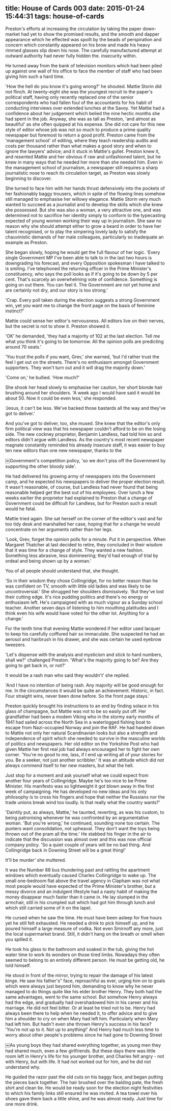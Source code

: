 title: House of Cards 003
date: 2015-01-24 15:44:31
tags: house-of-cards
---

Preston's efforts at increasing the circulation by taking the paper down-market had yet to show the promised results, and the smooth and dapper appearance which he effected was spoilt by the beads of perspiration and concern which constantly appeared on his brow and made his heavy rimmed glasses slip down his nose. The carefully manufactured attempt at outward authority had never fully hidden the. insecurity within.

He turned away from the bank of television monitors which had been piled up against one wall of his office to face the member of staff who had been giving him such a hard time.

'How the hell do you know it's going wrong?' he shouted. Mattie Storin did not flinch. At twenty-eight she was the youngest recruit to the paper's political staff, having only recently replaced one of the senior correspondents who had fallen foul of the accountants for his habit of conducting interviews over extended lunches at the Savoy. Yet Mattie had a confidence about her judgement which belied the nine hectic months she had spent in the job. Anyway, she was as tall as Preston, 'and almost as beautiful' as she often quipped at his expense. She did not care for this new style of editor whose job was not so much to produce a prime quality newspaper but foremost to return a good profit. Preston came from the 'management school' of editing, where they teach readership audits and costs per thousand rather than what makes a good story and when to ignore the lawyers' advice; and it stuck in Mattie's gullet. Preston knew it, and resented Mattie and her obvious if raw and unfashioned talent, but he knew in many ways that he needed her more than she needed him. Even in the management school of journalism, a newspaper still requires a sharp journalistic nose to reach its circulation target, as Preston was slowly beginning to discover.

She turned to face him with her hands thrust defensively into the pockets of her fashionably baggy trousers, which in spite of the flowing lines somehow still managed to emphasise her willowy elegance. Mattie Storin very much wanted to succeed as a journalist and to develop the skills which she knew she possessed. But she was also a woman, a very attractive one, and was determined not to sacrifice her identity simply to conform to the typecasting expected of young women working their way up in journalism. She saw no reason why she should attempt either to grow a beard in order to have her talent recognised, or to play the simpering lovely lady to satisfy the chauvinistic demands of her male colleagues, particularly so inadequate an example as Preston.

She began slowly, hoping he would get the full flavour of her logic. 'Every single Government MP I've been able to talk to in the last two hours is downgrading his forecast, and every Opposition spokesman I have talked to is smiling. I've telephoned the returning officer in the Prime Minister's constituency, who says the poll looks as if it's going to be down by 5 per cent. That's scarcely an overwhelming vote of confidence. Something is going on out there. You can feel it. The Government are not yet home and are certainly not dry, and our story is too strong.’

'Crap. Every poll taken during the election suggests a strong Government win, yet you want me to change the front page on the basis of feminine instinct?'

Mattie could sense her editor's nervousness. All editors live on their nerves, but the secret is not to show it. Preston showed it.

'OK’ he demanded, 'they had a majority of 102 at the last election. Tell me what you think it's going to be tomorrow. All the opinion polls are predicting around 70 seats.'

'You trust the polls if you want, Grev,' she warned, 'but I'd rather trust the feel I get out on the streets. There's no enthusiasm amongst Government supporters. They won't turn out and it will drag the majority down.'

'Come on,' he bullied. 'How much?'

She shook her head slowly to emphasise her caution, her short blonde hair brushing around her shoulders. 'A week ago I would have said it would be about 50. Now it could be even less,' she responded.

‘Jesus, it can't be less. We've backed those bastards all the way and they've got to deliver.'

And you've got to deliver, too, she mused. She knew that the editor's only firm political view was that his newspaper couldn't afford to be on the losing side. The new cockney proprietor, Benjamin Landless, had told him so and editors didn't argue with Landless. As the country's most recent newspaper magnate constantly reminded his already insecure staff, it was easier to buy ten new editors than one new newspaper, thanks to the

￼Government's competition policy, 'so we don't piss off the Government by supporting the other bloody side'.

He had delivered his growing army of newspapers into the Government camp, and he expected his newspapers to deliver the proper election result. It wasn't reasonable, of course, but Landless had never found that being reasonable helped get the best out of his employees. Over lunch a few weeks earlier the proprietor had explained to Preston that a change of Government could be difficult for Landless, but for Preston such a result would he fatal.

Mattie tried again. She sat herself on the corner of the editor's vast and far too tidy desk and marshalled her case, hoping that for a change he would concentrate on her arguments rather than her legs.

'Look, Grev, forget the opinion polls for a minute. Put it in perspective. When Margaret Thatcher at last decided to retire, they concluded in their wisdom that it was time for a change of style. They wanted a new fashion. Something less abrasive, less domineering; they'd had enough of trial by ordeal and being shown up by a woman.'

You of all people should understand that, she thought.

'So in their wisdom they chose Collingridge, for no better reason than he was confident on TV, smooth with little old ladies and was likely to be uncontroversial.' She shrugged her shoulders dismissively. 'But they've lost their cutting edge. It's rice pudding politics and there's no energy or enthusiasm left. He's campaigned with as much vigour as a Sunday school teacher. Another seven days of listening to him mouthing platitudes and I think even his wife would have voted for the other lot. Anything for a change.'

For the tenth time that evening Mattie wondered if her editor used lacquer to keep his carefully coiffured hair so immaculate. She suspected he had an aerosol and hairbrush in his drawer, and she was certain he used eyebrow tweezers.

'Let's dispense with the analysis and mysticism and stick to hard numbers, shall we?' challenged Preston. 'What's the majority going to be? Are they going to get back in, or not?'

It would be a rash man who said they wouldn't’ she replied.

'And I have no intention of being rash. Any majority will be good enough for me. In the circumstances it would be quite an achievement. Historic, in fact. Four straight wins, never been done before. So the front page stays.'

Preston quickly brought his instructions to an end by finding solace in his glass of champagne, but Mattie was not to be so easily put off. Her grandfather had been a modem Viking who in the stormy early months of 1941 had sailed across the North Sea in a waterlogged fishing boat to escape from Nazi-occupied Norway and join the RAF. He had handed down to Mattie not only her natural Scandinavian looks but also a strength and independence of spirit which she needed to survive in the masculine worlds of politics and newspapers. Her old editor on the Yorkshire Post who had given Mattie her first real job had always encouraged her to fight her own corner. 'You're no good to me, lass, if I end up writing all of your stories for you. Be a seeker, not just another scribbler.' It was an attitude which did not always commend itself to her new masters, but what the hell.

Just stop for a moment and ask yourself what we could expect from another four years of Collingridge. Maybe he's too nice to be Prime Minister. His manifesto was so lightweight it got blown away in the first week of campaigning. He has developed no new ideas and his only philosophy is to cross his fingers and hope that neither the Russians nor the trade unions break wind too loudly. Is that really what the country wants?'

'Daintily put, as always, Mattie,' he taunted, reverting, as was his custom, to being patronising whenever he was confronted by an argumentative woman. 'But you're wrong,' he continued, sounding none too certain. The punters want consolidation, not upheaval. They don't want the toys being thrown out of the pram all the time.' He stabbed his finger in the air to indicate that the discussion was almost over and this was now official company policy. 'So a quiet couple of years will be no bad thing. And Collingridge back in Downing Street will be a great thing!'

It'll be murder’ she muttered.

It was the Number 88 bus thundering past and rattling the apartment windows which eventually caused Charles Collingridge to wake up. The small one-bedroom flat above the travel agency in Clapham was not what most people would have expected of the Prime Minister's brother, but a messy divorce and an indulgent lifestyle had a nasty habit of making the money disappear much faster than it came in. He lay slumped in the armchair, still in his crumpled suit which had got him through lunch and which still carried some of it on the lapel.

He cursed when he saw the time. He must have been asleep for five hours yet he still felt exhausted. He needed a drink to pick himself up, and he poured himself a large measure of vodka. Not even Smirnoff any more, just the local supermarket brand. Still, it didn't hang on the breath or smell when you spilled it.

He took his glass to the bathroom and soaked in the tub, giving the hot water time to work its wonders on those tired limbs. Nowadays they often seemed to belong to an entirely different person. He must be getting old, he told himself.

He stood in front of the mirror, trying to repair the damage of his latest binge. He saw his father's" face, reproachful as ever, urging him on to goals which were always just beyond him, demanding to know why he never managed to do things quite like his elder brother Henry. They both had the same advantages, went to the same school. But somehow Henry always had the edge, and gradually had overshadowed him in his career and his marriage. He did not feel bitter. Or at least he tried not to be. Henry had always been there to help when he needed it, to offer advice and to give him a shoulder to cry on when Mary had left him. Particularly when Mary had left him. But hadn't even she thrown Henry's success in his face? 'You're not up to it. Not up to anything!' And Henry had much less time to worry about other people's problems since he had gone to Downing Street

￼As young boys they had shared everything together, as young men they had shared much, even a few girlfriends. But these days there was little room left in Henry's life for his younger brother, and Charles felt angry - not with Henry, but with life. It had not worked out for him, and he did not understand why.

He guided the razor past the old cuts on his baggy face, and began putting the pieces back together. The hair brushed over the balding pate, the fresh shirt and clean tie. He would be ready soon for the election night festivities to which his family links still ensured he was invited. A tea towel over his shoes gave them back a little shine, and he was almost ready. Just time for one more drink.


